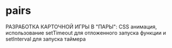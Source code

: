 # pairs
РАЗРАБОТКА КАРТОЧНОЙ ИГРЫ В "ПАРЫ": CSS анимация, использование setTimeout для отложенного запуска функции и setInterval для запуска таймера

